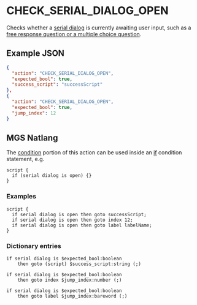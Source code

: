 # CHECK_SERIAL_DIALOG_OPEN

Checks whether a [serial dialog](../serial_dialogs) is currently awaiting user input, such as a [free response question or a multiple choice question](../serial-dialog#options).

## Example JSON

```json
{
  "action": "CHECK_SERIAL_DIALOG_OPEN",
  "expected_bool": true,
  "success_script": "successScript"
},
{
  "action": "CHECK_SERIAL_DIALOG_OPEN",
  "expected_bool": true,
  "jump_index": 12
}
```

## MGS Natlang

The [condition](../conditional_gotos) portion of this action can be used inside an [if](../mgs/advanced_syntax#if-and-else) condition statement, e.g.

```mgs
script {
  if (serial dialog is open) {}
}
```

### Examples

```mgs
script {
  if serial dialog is open then goto successScript;
  if serial dialog is open then goto index 12;
  if serial dialog is open then goto label labelName;
}
```

### Dictionary entries

```
if serial dialog is $expected_bool:boolean
    then goto (script) $success_script:string (;)

if serial dialog is $expected_bool:boolean
    then goto index $jump_index:number (;)

if serial dialog is $expected_bool:boolean
    then goto label $jump_index:bareword (;)
```
